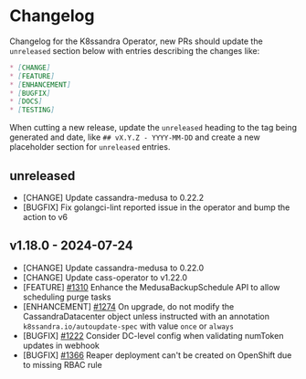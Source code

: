 # Changelog

Changelog for the K8ssandra Operator, new PRs should update the `unreleased` section below with entries describing the changes like:

```markdown
* [CHANGE]
* [FEATURE]
* [ENHANCEMENT]
* [BUGFIX]
* [DOCS]
* [TESTING]
```

When cutting a new release, update the `unreleased` heading to the tag being generated and date, like `## vX.Y.Z - YYYY-MM-DD` and create a new placeholder section for  `unreleased` entries.

## unreleased

* [CHANGE] Update cassandra-medusa to 0.22.2
* [BUGFIX] Fix golangci-lint reported issue in the operator and bump the action to v6

## v1.18.0 - 2024-07-24

* [CHANGE] Update cassandra-medusa to 0.22.0
* [CHANGE] Update cass-operator to v1.22.0
* [FEATURE] [#1310](https://github.com/k8ssandra/k8ssandra-operator/issues/1310) Enhance the MedusaBackupSchedule API to allow scheduling purge tasks
* [ENHANCEMENT] [#1274](https://github.com/k8ssandra/k8ssandra-operator/issues/1274) On upgrade, do not modify the CassandraDatacenter object unless instructed with an annotation `k8ssandra.io/autoupdate-spec` with value `once` or `always`
* [BUGFIX] [#1222](https://github.com/k8ssandra/k8ssandra-operator/issues/1222) Consider DC-level config when validating numToken updates in webhook
* [BUGFIX] [#1366](https://github.com/k8ssandra/k8ssandra-operator/issues/1366) Reaper deployment can't be created on OpenShift due to missing RBAC rule
